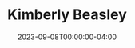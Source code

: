 ---
title: Kimberly Beasley
featured_image: 
featured_image_attr: 
featured_image_attr_link: 
featured_image_alt: 
featured_image_caption: 
Socials:
  Facebook: kimberly.s.beasley
  Twitter: 
  Instagram: ksbsoprano
  LinkedIn: kimberly-eckel-beasley-82020947
  IBDB: 
  IMDb:
  Website: https://kimberlybeasley.com/
date: 2023-09-08T00:00:00-04:00
---